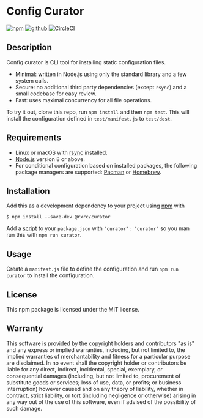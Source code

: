 # Config Curator

[![npm](https://img.shields.io/badge/npm-%40rxrc%2Fcurator-blue.svg)](https://www.npmjs.com/package/@rxrc/curator)
[![github](https://img.shields.io/badge/github-repo-blue.svg)](https://github.com/rxrc/curator)
[![CircleCI](https://img.shields.io/circleci/project/github/rxrc/curator.svg)](https://circleci.com/gh/rxrc/curator)

## Description

Config curator is CLI tool for installing static configuration files.

- Minimal: written in Node.js using only the standard library
  and a few system calls.
- Secure: no additional third party dependencies (except `rsync`)
  and a small codebase for easy review.
- Fast: uses maximal concurrency for all file operations.

To try it out, clone this repo, run `npm install` and then `npm test`.
This will install the configuration defined in `test/manifest.js`
to `test/dest`.

## Requirements

- Linux or macOS with [rsync] installed.
- [Node.js] version 8 or above.
- For conditional configuration based on installed packages,
  the following package managers are supported: [Pacman] or [Homebrew].

[Homebrew]: https://brew.sh/
[Node.js]: https://nodejs.org/
[Pacman]: https://www.archlinux.org/pacman/
[rsync]: https://rsync.samba.org/

## Installation

Add this as a development dependency to your project using [npm] with

```
$ npm install --save-dev @rxrc/curator
```

Add a [script][npm scripts] to your `package.json` with `"curator": "curator"`
so you man run this with `npm run curator`.

[npm]: https://www.npmjs.com/
[npm scripts]: https://docs.npmjs.com/misc/scripts

## Usage

Create a `manifest.js` file to define the configuration
and run `npm run curator` to install the configuration.

## License

This npm package is licensed under the MIT license.

## Warranty

This software is provided by the copyright holders and contributors "as is" and
any express or implied warranties, including, but not limited to, the implied
warranties of merchantability and fitness for a particular purpose are
disclaimed. In no event shall the copyright holder or contributors be liable for
any direct, indirect, incidental, special, exemplary, or consequential damages
(including, but not limited to, procurement of substitute goods or services;
loss of use, data, or profits; or business interruption) however caused and on
any theory of liability, whether in contract, strict liability, or tort
(including negligence or otherwise) arising in any way out of the use of this
software, even if advised of the possibility of such damage.

